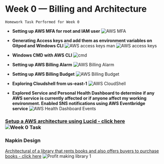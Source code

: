 # Week 0 — Billing and Architecture

 ``Homework Task Performed for Week 0``
 - **Setting up AWS MFA for root and IAM user** ![AWS MFA](https://user-images.githubusercontent.com/125117631/218817885-726f4cf6-f7e6-495d-85c3-c07f1cae8575.png)

 - **Generating Access keys and add them as environment variables on Gitpod and Windows CLI** ![AWS access keys man](https://user-images.githubusercontent.com/125117631/218818319-4a4e3bf8-adbd-4793-ba1f-fdda31999efe.png)
![AWS access keys](https://user-images.githubusercontent.com/125117631/218818327-d92d78f6-195e-45d7-b57d-42b899a6edbe.png)

 -  **Windows CMD with AWS CLI** ![cmd](https://user-images.githubusercontent.com/125117631/219119994-9f43bae6-1682-413d-8cd8-6de5927af960.png)

 - **Setting up AWS Billing Alarm** ![AWS Billing Alarm](https://user-images.githubusercontent.com/125117631/218818466-fdd7bc07-e464-444a-80b4-64b9cbe08831.png)

 - **Setting up AWS Billing Budget** ![AWS Billing Budget](https://user-images.githubusercontent.com/125117631/218818638-bdd91ea9-239d-41e4-aa40-5788cc770574.png)

 - **Exploring Cloudshell from us-east-1** ![AWS CloudShell](https://user-images.githubusercontent.com/125117631/218818755-fd36bebc-ce90-4456-839d-bd1a33367bfe.png)

 - **Explored Service and Personal Health Dashboard to determine if any AWS service is currently affected or if anyone affect my working environment. Enabled SNS notifications using AWS Eventbridge service** ![AWS Health Dashboard Events](https://user-images.githubusercontent.com/125117631/218819183-8c84748e-83d3-47b4-b28c-4f5267778919.png)

 ### [Setup a AWS architecture using Lucid - click here](https://lucid.app/lucidchart/9052c687-db20-41c1-8aa7-75f090c9af92/edit?view_items=E4axqhGh8khR&invitationId=inv_3c85fbd6-a052-4a71-bff6-464adf1afd2b) ![Week 0 Task](https://user-images.githubusercontent.com/125117631/218819670-e87980eb-b6bc-45a0-baea-43bb77d91050.jpeg)
 
 ### Napkin Design
 [Architectural of a library that rents books and also offers buyers to purchase books - click here](https://lucid.app/lucidchart/c1352cd0-1cc1-4f7d-a01f-88159a8f44ff/edit?viewport_loc=60%2C-188%2C2220%2C1038%2C0_0&invitationId=inv_37362de5-322d-41f1-9197-5dcd78822bd9) 
![Profit making library 1](https://user-images.githubusercontent.com/125117631/218836622-5444206a-5901-44c9-a737-276cca28335e.jpeg)

